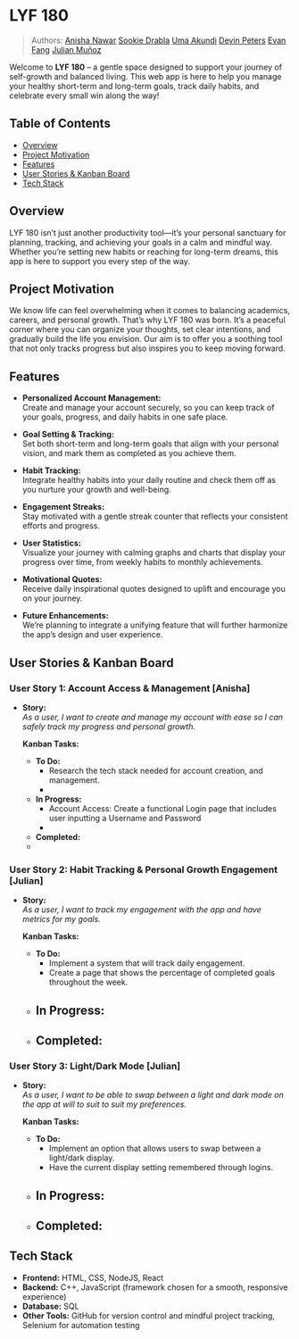 # LYF 180
 
 > Authors: 
[Anisha Nawar](https://github.com/anishanawar)
[Sookie Drabla](https://github.com/Sdrabla)
[Uma Akundi](https://github.com/umizoomiexe)
[Devin Peters](https://github.com/dpete050)
[Evan Fang](https://github.com/evanzfang)
[Julian Muñoz](https://github.com/JulianIMunoz)

Welcome to **LYF 180** – a gentle space designed to support your journey of self-growth and balanced living. This web app is here to help you manage your healthy short-term and long-term goals, track daily habits, and celebrate every small win along the way!

## Table of Contents
- [Overview](#overview)
- [Project Motivation](#project-motivation)
- [Features](#features)
- [User Stories & Kanban Board](#user-stories--kanban-board)
- [Tech Stack](#tech-stack)

## Overview
LYF 180 isn’t just another productivity tool—it’s your personal sanctuary for planning, tracking, and achieving your goals in a calm and mindful way. Whether you’re setting new habits or reaching for long-term dreams, this app is here to support you every step of the way.

## Project Motivation
We know life can feel overwhelming when it comes to balancing academics, careers, and personal growth. That’s why LYF 180 was born. It’s a peaceful corner where you can organize your thoughts, set clear intentions, and gradually build the life you envision. Our aim is to offer you a soothing tool that not only tracks progress but also inspires you to keep moving forward.

## Features
- **Personalized Account Management:**  
  Create and manage your account securely, so you can keep track of your goals, progress, and daily habits in one safe place.

- **Goal Setting & Tracking:**  
  Set both short-term and long-term goals that align with your personal vision, and mark them as completed as you achieve them.

- **Habit Tracking:**  
  Integrate healthy habits into your daily routine and check them off as you nurture your growth and well-being.

- **Engagement Streaks:**  
  Stay motivated with a gentle streak counter that reflects your consistent efforts and progress.

- **User Statistics:**  
  Visualize your journey with calming graphs and charts that display your progress over time, from weekly habits to monthly achievements.

- **Motivational Quotes:**  
  Receive daily inspirational quotes designed to uplift and encourage you on your journey.

- **Future Enhancements:**  
  We’re planning to integrate a unifying feature that will further harmonize the app’s design and user experience.

## User Stories & Kanban Board

### User Story 1: Account Access & Management [Anisha]
- **Story:**  
  *As a user, I want to create and manage my account with ease so I can safely track my progress and personal growth.*

  **Kanban Tasks:**
  - **To Do:**
    - Research the tech stack needed for account creation, and management.
    - 
  - **In Progress:**
    - Account Access: Create a functional Login page that includes user inputting a Username and Password
    - 
  - **Completed:**
  - 

### User Story 2: Habit Tracking & Personal Growth Engagement [Julian]
- **Story:**  
  *As a user, I want to track my engagement with the app and have metrics for my goals.*
  
  **Kanban Tasks:**
  - **To Do:**
    - Implement a system that will track daily engagement.
    - Create a page that shows the percentage of completed goals throughout the week.
  - **In Progress:**
    - 
  - **Completed:**
    - 

### User Story 3: Light/Dark Mode [Julian]
- **Story:**  
  *As a user, I want to be able to swap between a light and dark mode on the app at will to suit to suit my preferences.*
  
  **Kanban Tasks:**
  - **To Do:**
    - Implement an option that allows users to swap between a light/dark display.
    - Have the current display setting remembered through logins.
  - **In Progress:**
    - 
  - **Completed:**
    - 

## Tech Stack
- **Frontend:** HTML, CSS, NodeJS, React
- **Backend:** C++, JavaScript (framework chosen for a smooth, responsive experience)
- **Database:** SQL
- **Other Tools:** GitHub for version control and mindful project tracking, Selenium for automation testing
